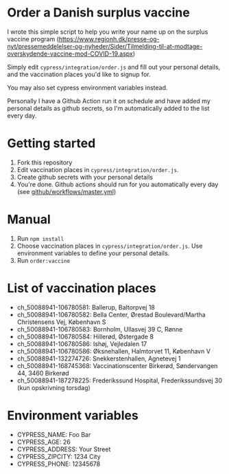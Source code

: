 # Order a Danish surplus vaccine 
I wrote this simple script to help you write your name up on the surplus vaccine program (https://www.regionh.dk/presse-og-nyt/pressemeddelelser-og-nyheder/Sider/Tilmelding-til-at-modtage-overskydende-vaccine-mod-COVID-19.aspx)

Simply edit `cypress/integration/order.js` and fill out your personal details, and the vaccination places you'd like to signup for.

You may also set cypress environment variables instead.

Personally I have a Github Action run it on schedule and have added my personal details as github secrets, so I'm automatically added to the list every day.

# Getting started
1. Fork this repository
2. Edit vaccination places in `cypress/integration/order.js`.
3. Create github secrets with your personal details
4. You're done. Github actions should run for you automatically every day (see [github/workflows/master.yml](https://github.com/simplenotezy/order-surplus-vaccine/blob/master/.github/workflows/master.yml))

# Manual
1. Run `npm install`
2. Choose vaccination places in `cypress/integration/order.js`. Use environment variables to define your personal details.
3. Run `order:vaccine`

# List of vaccination places
- ch_50088941-106780581: Ballerup, Baltorpvej 18
- ch_50088941-106780582: Bella Center, Ørestad Boulevard/Martha Christensens Vej, København S
- ch_50088941-106780583: Bornholm, Ullasvej 39 C, Rønne
- ch_50088941-106780584: Hillerød, Østergade 8
- ch_50088941-106780586: Ishøj, Vejledalen 17
- ch_50088941-106780586: Øksnehallen, Halmtorvet 11, København V
- ch_50088941-132274726: Snekkerstenhallen, Agnetevej 1
- ch_50088941-168745368: Vaccinationscenter Birkerød, Søndervangen 44, 3460 Birkerød
- ch_50088941-187278225: Frederikssund Hospital, Frederikssundsvej 30 (kun opskrivning torsdag)


# Environment variables
 - CYPRESS_NAME: Foo Bar
 - CYPRESS_AGE: 26
 - CYPRESS_ADDRESS: Your Street
 - CYPRESS_ZIPCITY: 1234 City
 - CYPRESS_PHONE: 12345678
